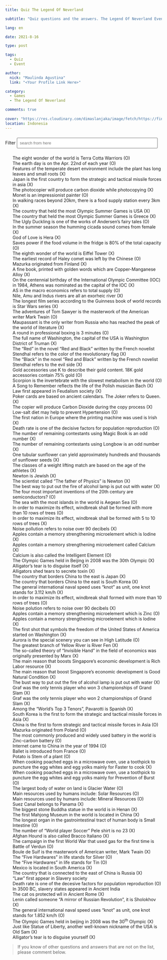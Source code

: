 ```yaml
---
title: Quiz The Legend Of Neverland

subtitle: "Quiz questions and the answers. The Legend Of Neverland Event."

lang: en

date: 2021-8-16

type: post

tags:
  - Quiz
  - Event

author:
  nick: "Maulinda Agustina"
  link: "<Your Profile Link Here>"

category:
  - Games
  - The Legend Of Neverland

comments: true
    
cover: "https://res.cloudinary.com/dimaslanjaka/image/fetch/https://findurthing.com/wp-content/uploads/2021/01/SCENIC-QUIZ.jpg"
location: Indonesia
---
```


<style>
[id*="questions-filter"] li:not([data-id]) {
  display: none;
}

[id*="questions"] li {
  display: block;
  /*text-transform: lowercase;*/
}

[id*="questions"] li:first-letter {
  text-transform: uppercase;
}

input[type="text"] {
  width: 90%;
  border: 2px solid #aaa;
  border-radius: 4px;
  margin: 8px 0;
  outline: none;
  padding: 8px;
  box-sizing: border-box;
  transition: 0.3s;
  display: inline-block;
}

input[type="text"]:focus {
  border-color: dodgerBlue;
  box-shadow: 0 0 8px 0 dodgerBlue;
}
</style>

<div class="container">
  <label for="search-questions">Filter</label>
  <input autocomplete="chrome-off" type="text" id="search-questions" class="form-control" placeholder="search from here">
</div>

<ul id="questions">
  <li>The eight wonder of the world is Terra Cotta Warriors (O)</li>
  <li>The earth day is on the Apr. 22nd of each year (O)</li>
  <li>Features of the temperate desert environment include the plant has long leaves and small roots (X)</li>
  <li>Japan is the first country to form the strategic and tactical missile forces in asia (X)</li>
  <li>The photocopier will produce carbon dioxide while photocopying (X)</li>
  <li>Monet is an impressionist painter (O)</li>
  <li>In walking races beyond 20km, there is a food supply station every 3km (X)</li>
  <li>The country that held the most Olympic Summer Games is USA (X)</li>
  <li>The country that held the most Olympic Summer Games is Greece (X)</li>
  <li>The Ugly Duckling is one of the works of Andersen’s fairy tales (O)</li>
  <li>In the summer season the humming cicada sound comes from female (X)</li>
  <li>God of Love is Hera (X)</li>
  <li>Saves power if the food volume in the fridge is 80% of the total capacity (O)</li>
  <li>The eighth wonder of the world is Eiffel Tower (X)</li>
  <li>The earliest record of Haley comet was left by the Chinese (O)</li>
  <li>Mazurka originated from Finland (X)</li>
  <li>A fine book, printed with golden words which are Copper-Manganese Alloy (X)</li>
  <li>On the centennial birthday of the International Olympic Committee (IOC) in 1984, Athens was nominated as the capital of the IOC (X)</li>
  <li>AS in the macro economics refers to total supply (O)</li>
  <li>Nile, Amu and Indus rivers are all an exorheic river (X)</li>
  <li>The longest film series according to the Guinness book of world records is Star Wars series (X)</li>
  <li>The adventures of Tom Sawyer is the masterwork of the American writer Mark Twain (O)</li>
  <li>Maupassant is the only writer from Russia who has reached the peak of the world of literature (X)</li>
  <li>A round in professional boxing is 3 minutes (O)</li>
  <li>The full name of Washington, the capital of the USA is Washington District of Truman (X)</li>
  <li>The “Red” in the novel “Red and Black” written by the French novelist Stendhal refers to the color of the revolutionary flag (X)</li>
  <li>The “Black” in the novel “Red and Black” written by the French novelist Stendhal refers to the evil side (X)</li>
  <li>Gold accessories use K to describe their gold content. 18K gold accessories contain 75% gold (O)</li>
  <li>Scorpion is the invertebrate with the slowest metabolism in the world (O)</li>
  <li>A Song to Remember reflects the life of the Polish musician Bach (X)</li>
  <li>Law first appeared in Feudalism society (X)</li>
  <li>Poker cards are based on ancient calendars. The Joker refers to Queen. (X)</li>
  <li>The copier will produce Carbon Dioxide during the copy process (X)</li>
  <li>Low-salt diet may help to prevent Hypertension (O)</li>
  <li>The first nation in Europe where the printing machine was used is Irish (X)</li>
  <li>Death rate is one of the decisive factors for population reproduction (O)</li>
  <li>The number of remaining contestants using Magic Book is an odd number (X)</li>
  <li>The number of remaining contestants using Longbow is an odd number (X)</li>
  <li>One tubular sunflower can yield approximately hundreds and thousands of sunflower seeds (X)</li>
  <li>The classes of a weight lifting match are based on the age of the athletes (X)</li>
  <li>Newton is Jewish (X)</li>
  <li>The scientist called “The father of Physics” is Newton (X)</li>
  <li>The best way to put out the fire of alcohol lamp is put out with water (X)</li>
  <li>The four most important inventions of the 20th century are semiconductors? (O)</li>
  <li>The sea with the most islands in the world is Aegean Sea (O)</li>
  <li>In order to maximize its effect, windbreak shall be formed with more than 10 rows of trees (O)</li>
  <li>In order to maximize its effect, windbreak shall be formed with 5 to 10 rows of trees (X)</li>
  <li>Noise pollution refers to noise over 90 decibels (X)</li>
  <li>Apples contain a memory strengthening microelement which is Iodine (X)</li>
  <li>Apples contain a memory strengthening microelement called Calcium (X)</li>
  <li>Calcium is also called the Intelligent Element (O)</li>
  <li>The Olympic Games held in Beijing in 2008 was the 30th Olympic (X)</li>
  <li>Alligator’s tear is to disguise itself (X)</li>
  <li>Alligators shed tears to secrete toxin (X)</li>
  <li>The country that borders China to the east is Japan (X)</li>
  <li>The country that borders China to the east is South Korea (X)</li>
  <li>The general international naval speed uses “knot” as unit, one knot stands for 3.112 km/h (X)</li>
  <li>In order to maximize its effect, windbreak shall formed with more than 10 rows of trees (O)</li>
  <li>Noise polution refers to noise over 90 decibels (X)</li>
  <li>Apples contain a memory strengthening microelement which is Zinc (O)</li>
  <li>Apples contain a memory strengthening microelement which is lodine (X)</li>
  <li>The first shot that symbols the freedom of the United States of America started on Washington (X)</li>
  <li>Aurora is the special scenery you can see in High Latitude (O)</li>
  <li>The greatest branch of Yellow River is River Fen (X)</li>
  <li>The so-called theory of “Invisible Hand” in the field of economics was originally presented by Marx (X)</li>
  <li>The main reason that boosts Singapore’s economic development is Rich Labor resource (X)</li>
  <li>The main reason that boost Singapore’s economic development is Good Natural Condition (X)</li>
  <li>The bust way to put out the fire of alcohol lamp is put out with water (X)</li>
  <li>Graf was the only tennis player who won 3 championships of Grand Slam (X)</li>
  <li>Graf was the only tennis player who won 2 championships of Grand Slam (X)</li>
  <li>Among the “World’s Top 3 Tenors”, Pavarotti is Spanish (X)</li>
  <li>South Korea is the first to form the strategic and tactical missile forces in Asia (X)</li>
  <li>China is the first to form strategic and tactical missile forces in Asia (O)</li>
  <li>Mazurka originated from Poland (O)</li>
  <li>The most commonly produced and widely used battery in the world is Zinc-carbon battery (O)</li>
  <li>Internet came to China in the year of 1994 (O)</li>
  <li>Ballet is introduced from France (O)</li>
  <li>Potato is Stem of a plant (O)</li>
  <li>When cooking poached eggs in a microwave oven, use a toothpick to puncture the egg whites and egg yolks mainly for Faster to cook (X)</li>
  <li>When cooking poached eggs in a microwave oven, use a toothpick to puncture the egg whites and egg yolks mainly for Prevention of Burst (O)</li>
  <li>The largest body of water on land is Glacier Water (O)</li>
  <li>Main resources used by humans include: Solar Resources (O)</li>
  <li>Main resources used by humans include: Mineral Resources (O)</li>
  <li>Suez Canal belongs to Panama (X)</li>
  <li>The biggest stone Buddha statue in the world is in Henan (X)</li>
  <li>The first Mahjong Museum in the world is located in China (X)</li>
  <li>The longest organ in the gastrointestinal tract of human body is Small Intestine (O)</li>
  <li>The number of “World player Soccer” Pele shirt is no 23 (X)</li>
  <li>Afghan Hound is also called Bracco Italiano (X)</li>
  <li>The campaign in the first World War that used gas for the first time is Battle of Verdun (O)</li>
  <li>Boule de Suif is the masterwork of American writer, Mark Twain (X)</li>
  <li>The “Five Hardwares” in life stands for Silver (O)</li>
  <li>The “Five Hardwares” in life stands for Tin (O)</li>
  <li>Mexico is located in South America (X)</li>
  <li>The country that is connected to the east of China is Russia (X)</li>
  <li>“Law” first appear in Slavery society</li>
  <li>Death rate is one of the decesive factors for population reproduction (O)</li>
  <li>In 3500 BC, slavery states appeared in Ancient India</li>
  <li>The cat os protected wll in Ancient Rome (X)</li>
  <li>Lenin called someone “A mirror of Russian Revolution”, it is Sholokhov (X)</li>
  <li>The general international naval speed uses “knot” as unit, one knot stands for 1.852 km/h (O)</li>
  <li>The Olympic Games held in beijing in 2008 was the 30<sup>th</sup> Olympic (X)</li>
  <li>Just like Statue of Liberty, another well-known nickname of the USA is Old Sam (X)</li>
  <li>Alligator’s tear is to disguise yourself (X)</li>
</ul>

<blockquote>
  If you know of other questions and answers that are not on the list, please comment below.
</blockquote>

<script>
loadJScript(
  "https://cdnjs.cloudflare.com/ajax/libs/jquery/3.6.0/jquery.min.js",
  jQueryMethod
);

//this function will work cross-browser for loading scripts asynchronously
function loadJScript(src, callback) {
  var s, r, t;
  r = false;
  s = document.createElement("script");
  s.type = "text/javascript";
  s.src = src;
  s.onload = s.onreadystatechange = function () {
    //console.log( this.readyState ); //uncomment this line to see which ready states are called.
    if (!r && (!this.readyState || this.readyState == "complete")) {
      r = true;
      callback();
    }
  };
  t = document.getElementsByTagName("script")[0];
  t.parentNode.insertBefore(s, t);
}

function escapeRegExp(string) {
  return string.replace(/[.*+?^${}()|[\]\\]/g, "\\$&"); // $& means the whole matched string
}

function jQueryMethod() {
  // ul questions
  const questions = document.getElementById("questions");
  const inputSearch = document.getElementById("search-questions");

  jQuery("#search-questions").keyup(function () {
    var filter = jQuery(this).val();
    let listQuiz = jQuery("ul[id*='questions'] li");
    listQuiz.each(function (index) {
      const searchWild =
        jQuery(this)
          .text()
          .search(new RegExp(escapeRegExp(filter), "gmi")) < 0;
      const searchFirst =
        jQuery(this)
          .text()
          .search(new RegExp("^" + escapeRegExp(filter), "gmi")) < 0;
      if (searchFirst) {
        jQuery(this).hide();
      } else {
        jQuery(this).show();
        // move to first position
        jQuery(this).prependTo(jQuery("ul[id*='questions']"));
      }
      if (searchWild) {
        jQuery(this).hide();
      } else {
        jQuery(this).show();
      }
    });
  });
}
</script>

